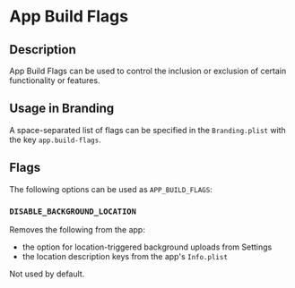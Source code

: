 # App Build Flags

## Description

App Build Flags can be used to control the inclusion or exclusion of certain functionality or features.

## Usage in Branding

A space-separated list of flags can be specified in the `Branding.plist` with the key `app.build-flags`.

## Flags

The following options can be used as `APP_BUILD_FLAGS`:

### `DISABLE_BACKGROUND_LOCATION`

Removes the following from the app:
- the option for location-triggered background uploads from Settings
- the location description keys from the app's `Info.plist`

Not used by default.
